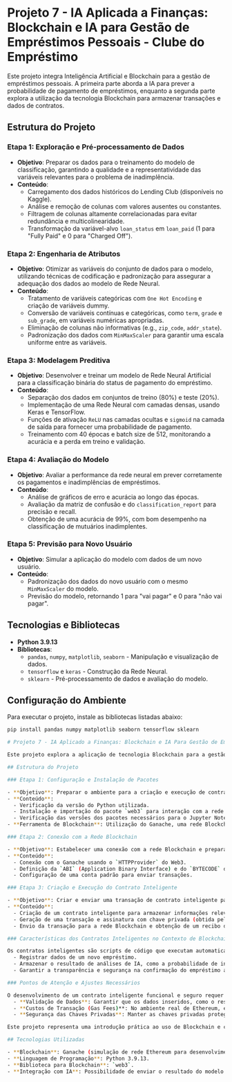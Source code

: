 # Projeto 7 - IA Aplicada a Finanças: Blockchain e IA para Gestão de Empréstimos Pessoais - Clube do Empréstimo

Este projeto integra Inteligência Artificial e Blockchain para a gestão de empréstimos pessoais. A primeira parte aborda a IA para prever a probabilidade de pagamento de empréstimos, enquanto a segunda parte explora a utilização da tecnologia Blockchain para armazenar transações e dados de contratos.

## Estrutura do Projeto

### Etapa 1: Exploração e Pré-processamento de Dados

- **Objetivo**: Preparar os dados para o treinamento do modelo de classificação, garantindo a qualidade e a representatividade das variáveis relevantes para o problema de inadimplência.
- **Conteúdo**:
  - Carregamento dos dados históricos do Lending Club (disponíveis no Kaggle).
  - Análise e remoção de colunas com valores ausentes ou constantes.
  - Filtragem de colunas altamente correlacionadas para evitar redundância e multicolinearidade.
  - Transformação da variável-alvo `loan_status` em `loan_paid` (1 para "Fully Paid" e 0 para "Charged Off").

### Etapa 2: Engenharia de Atributos

- **Objetivo**: Otimizar as variáveis do conjunto de dados para o modelo, utilizando técnicas de codificação e padronização para assegurar a adequação dos dados ao modelo de Rede Neural.
- **Conteúdo**:
  - Tratamento de variáveis categóricas com `One Hot Encoding` e criação de variáveis dummy.
  - Conversão de variáveis contínuas e categóricas, como `term`, `grade` e `sub_grade`, em variáveis numéricas apropriadas.
  - Eliminação de colunas não informativas (e.g., `zip_code`, `addr_state`).
  - Padronização dos dados com `MinMaxScaler` para garantir uma escala uniforme entre as variáveis.

### Etapa 3: Modelagem Preditiva

- **Objetivo**: Desenvolver e treinar um modelo de Rede Neural Artificial para a classificação binária do status de pagamento do empréstimo.
- **Conteúdo**:
  - Separação dos dados em conjuntos de treino (80%) e teste (20%).
  - Implementação de uma Rede Neural com camadas densas, usando Keras e TensorFlow.
  - Funções de ativação `ReLU` nas camadas ocultas e `sigmoid` na camada de saída para fornecer uma probabilidade de pagamento.
  - Treinamento com 40 épocas e batch size de 512, monitorando a acurácia e a perda em treino e validação.

### Etapa 4: Avaliação do Modelo

- **Objetivo**: Avaliar a performance da rede neural em prever corretamente os pagamentos e inadimplências de empréstimos.
- **Conteúdo**:
  - Análise de gráficos de erro e acurácia ao longo das épocas.
  - Avaliação da matriz de confusão e do `classification_report` para precisão e recall.
  - Obtenção de uma acurácia de 99%, com bom desempenho na classificação de mutuários inadimplentes.

### Etapa 5: Previsão para Novo Usuário

- **Objetivo**: Simular a aplicação do modelo com dados de um novo usuário.
- **Conteúdo**:
  - Padronização dos dados do novo usuário com o mesmo `MinMaxScaler` do modelo.
  - Previsão do modelo, retornando 1 para "vai pagar" e 0 para "não vai pagar".

## Tecnologias e Bibliotecas

- **Python 3.9.13**
- **Bibliotecas**:
  - `pandas`, `numpy`, `matplotlib`, `seaborn` - Manipulação e visualização de dados.
  - `tensorflow` e `keras` - Construção da Rede Neural.
  - `sklearn` - Pré-processamento de dados e avaliação do modelo.

## Configuração do Ambiente

Para executar o projeto, instale as bibliotecas listadas abaixo:

```bash
pip install pandas numpy matplotlib seaborn tensorflow sklearn

# Projeto 7 - IA Aplicado a Finanças: Blockchain e IA Para Gestão de Empréstimos Pessoais – Clube do Empréstimo

Este projeto explora a aplicação de tecnologia Blockchain para a gestão de dados e contratos de empréstimos pessoais, integrando técnicas de IA para aprimorar a análise de risco. A Parte 2 foca no uso de contratos inteligentes na rede Ethereum (ou simulada pelo Ganache) para garantir a segurança e transparência nas transações financeiras.

## Estrutura do Projeto

### Etapa 1: Configuração e Instalação de Pacotes

- **Objetivo**: Preparar o ambiente para a criação e execução de contratos inteligentes em uma rede Blockchain simulada.
- **Conteúdo**:
  - Verificação da versão do Python utilizada.
  - Instalação e importação do pacote `web3` para interação com a rede Blockchain.
  - Verificação das versões dos pacotes necessários para o Jupyter Notebook.
- **Ferramenta de Blockchain**: Utilização do Ganache, uma rede Blockchain simulada para desenvolvimento e testes.

### Etapa 2: Conexão com a Rede Blockchain

- **Objetivo**: Estabelecer uma conexão com a rede Blockchain e preparar os dados do contrato inteligente para execução.
- **Conteúdo**:
  - Conexão com o Ganache usando o `HTTPProvider` do Web3.
  - Definição da `ABI` (Application Binary Interface) e do `BYTECODE` do contrato inteligente.
  - Configuração de uma conta padrão para enviar transações.

### Etapa 3: Criação e Execução do Contrato Inteligente

- **Objetivo**: Criar e enviar uma transação de contrato inteligente para a rede Blockchain.
- **Conteúdo**:
  - Criação de um contrato inteligente para armazenar informações relevantes, como dados do empréstimo e estado do pagamento.
  - Geração de uma transação e assinatura com chave privada (obtida pelo Ganache).
  - Envio da transação para a rede Blockchain e obtenção de um recibo de confirmação.

### Características dos Contratos Inteligentes no Contexto de Blockchain

Os contratos inteligentes são scripts de código que executam automaticamente uma ação quando as condições programadas são atendidas. Neste projeto, um contrato inteligente pode:
  - Registrar dados de um novo empréstimo.
  - Armazenar o resultado de análises de IA, como a probabilidade de inadimplência do cliente.
  - Garantir a transparência e segurança na confirmação do empréstimo aprovado ou negado.

### Pontos de Atenção e Ajustes Necessários

O desenvolvimento de um contrato inteligente funcional e seguro requer atenção aos seguintes pontos:
  - **Validação de Dados**: Garantir que os dados inseridos, como o resultado do modelo de IA, estejam corretos e sejam validados no momento do envio para o contrato.
  - **Custos de Transação (Gas Fees)**: No ambiente real de Ethereum, é importante considerar os custos para evitar transações falhas devido à falta de saldo para pagar o "gas".
  - **Segurança das Chaves Privadas**: Manter as chaves privadas protegidas e fora do código público, utilizando variáveis de ambiente ou cofres seguros.

Este projeto representa uma introdução prática ao uso de Blockchain e contratos inteligentes para o gerenciamento de empréstimos pessoais, proporcionando transparência, segurança e auditabilidade nas operações financeiras. A tecnologia Blockchain, combinada com a IA, permite criar uma camada adicional de confiança, especialmente importante no contexto financeiro.

## Tecnologias Utilizadas

- **Blockchain**: Ganache (simulação de rede Ethereum para desenvolvimento local).
- **Linguagem de Programação**: Python 3.9.13.
- **Biblioteca para Blockchain**: `web3`.
- **Integração com IA**: Possibilidade de enviar o resultado do modelo de IA treinado na Parte 1 para armazenamento seguro na Blockchain.




